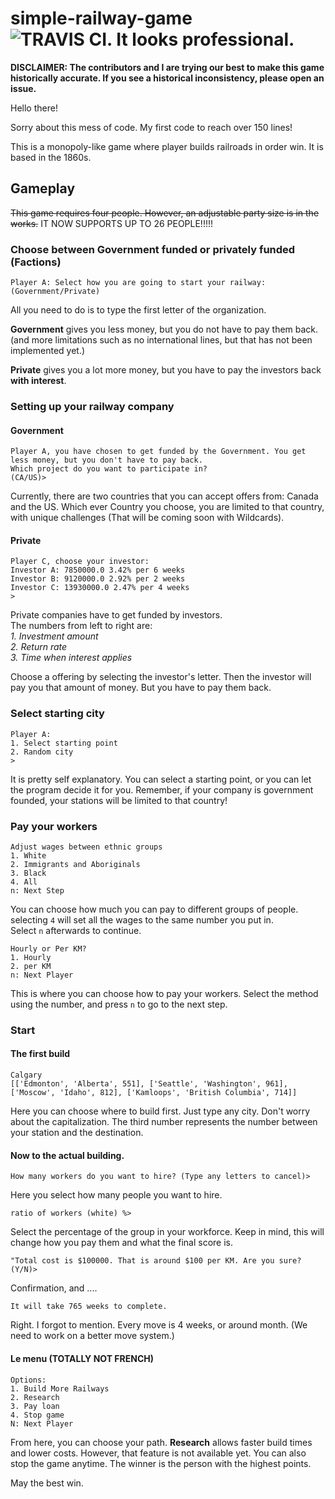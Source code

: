 # simple-railway-game  ![TRAVIS CI. It looks professional.](https://travis-ci.com/justaboredkid/simple-railway-game.svg?branch=master)


**DISCLAIMER: The contributors and I are trying our best to make this game historically accurate. If you see a historical inconsistency, please open an issue.**  

Hello there!

Sorry about this mess of code. My first code to reach over 150 lines!

This is a monopoly-like game where player builds railroads in order win. It is based in the 1860s.

## Gameplay

~~This game requires four people. However, an adjustable party size is in the works.~~
IT NOW SUPPORTS UP TO 26 PEOPLE!!!!!

### Choose between Government funded or privately funded (Factions)

```
Player A: Select how you are going to start your railway: (Government/Private)
```

All you need to do is to type the first letter of the organization.

**Government** gives you less money, but you do not have to pay them back. (and more limitations such as no international lines, but that has not been implemented yet.)

**Private** gives you a lot more money, but you have to pay the investors back **with interest**.

### Setting up your railway company

#### Government

```
Player A, you have chosen to get funded by the Government. You get less money, but you don't have to pay back.
Which project do you want to participate in?
(CA/US)>
```

Currently, there are two countries that you can accept offers from: Canada and the US. Which ever Country you choose, you are limited to that country, with unique challenges (That will be coming soon with Wildcards).  



#### Private

```
Player C, choose your investor:
Investor A: 7850000.0 3.42% per 6 weeks
Investor B: 9120000.0 2.92% per 2 weeks
Investor C: 13930000.0 2.47% per 4 weeks
>
```
Private companies have to get funded by investors.  
The numbers from left to right are:  
*1. Investment amount*  
*2. Return rate*  
*3. Time when interest applies*  

Choose a offering by selecting the investor's letter. Then the investor will pay you that amount of money. But you have to pay them back.  

### Select starting city

```
Player A:
1. Select starting point
2. Random city
>
```  
It is pretty self explanatory. You can select a starting point, or you can let the program decide it for you. Remember, if your company is government founded, your stations will be limited to that country!

### Pay your workers  

```
Adjust wages between ethnic groups
1. White
2. Immigrants and Aboriginals
3. Black
4. All
n: Next Step
```  
You can choose how much you can pay to different groups of people. selecting `4` will set all the wages to the same number you put in.  
Select `n` afterwards to continue.  
```
Hourly or Per KM?
1. Hourly
2. per KM
n: Next Player
```  
This is where you can choose how to pay your workers. Select the method using the number, and press `n` to go to the next step.  
### Start

#### The first build
```
Calgary
[['Edmonton', 'Alberta', 551], ['Seattle', 'Washington', 961], ['Moscow', 'Idaho', 812], ['Kamloops', 'British Columbia', 714]]
```  
Here you can choose where to build first. Just type any city. Don't worry about the capitalization. The third number represents the number between your station and the destination.
#### Now to the actual building.
```
How many workers do you want to hire? (Type any letters to cancel)>
```  
Here you select how many people you want to hire.  
```
ratio of workers (white) %>
```
Select the percentage of the group in your workforce. Keep in mind, this will change how you pay them and what the final score is.  
```
"Total cost is $100000. That is around $100 per KM. Are you sure? (Y/N)>
```
Confirmation, and ....


```
It will take 765 weeks to complete.
```  
Right. I forgot to mention. Every move is 4 weeks, or around month. (We need to work on a better move system.)
#### Le menu (TOTALLY NOT FRENCH)
```
Options:
1. Build More Railways
2. Research
3. Pay loan
4. Stop game
N: Next Player
```  
From here, you can choose your path. **Research** allows faster build times and lower costs. However, that feature is not available yet. You can also stop the game anytime. The winner is the person with the highest points.  

May the best win.
